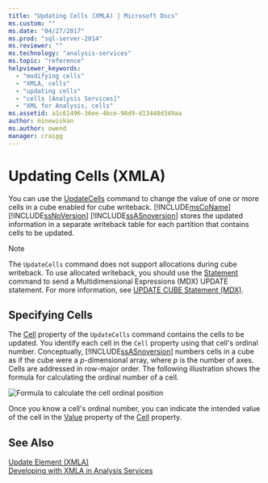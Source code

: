```yaml
---
title: "Updating Cells (XMLA) | Microsoft Docs"
ms.custom: ""
ms.date: "04/27/2017"
ms.prod: "sql-server-2014"
ms.reviewer: ""
ms.technology: "analysis-services"
ms.topic: "reference"
helpviewer_keywords: 
  - "modifying cells"
  - "XMLA, cells"
  - "updating cells"
  - "cells [Analysis Services]"
  - "XML for Analysis, cells"
ms.assetid: a1c61496-36ee-4bce-98d9-d13440d349aa
author: minewiskan
ms.author: owend
manager: craigg
---
```

# Updating Cells (XMLA)
  You can use the [UpdateCells](https://docs.microsoft.com/bi-reference/xmla/xml-elements-commands/updatecells-element-xmla) command to change the value of one or more cells in a cube enabled for cube writeback. [!INCLUDE[msCoName](../../includes/msconame-md.md)] [!INCLUDE[ssNoVersion](../../includes/ssnoversion-md.md)] [!INCLUDE[ssASnoversion](../../includes/ssasnoversion-md.md)] stores the updated information in a separate writeback table for each partition that contains cells to be updated.  
  
> [!NOTE]  
>  The `UpdateCells` command does not support allocations during cube writeback. To use allocated writeback, you should use the [Statement](https://docs.microsoft.com/bi-reference/xmla/xml-elements-commands/statement-element-xmla) command to send a Multidimensional Expressions (MDX) UPDATE statement. For more information, see [UPDATE CUBE Statement &#40;MDX&#41;](/sql/mdx/mdx-data-manipulation-update-cube).  
  
## Specifying Cells  
 The [Cell](https://docs.microsoft.com/bi-reference/xmla/xml-elements-properties/cell-element-xmla) property of the `UpdateCells` command contains the cells to be updated. You identify each cell in the `Cell` property using that cell's ordinal number. Conceptually, [!INCLUDE[ssASnoversion](../../includes/ssasnoversion-md.md)] numbers cells in a cube as if the cube were a *p*-dimensional array, where *p* is the number of axes. Cells are addressed in row-major order. The following illustration shows the formula for calculating the ordinal number of a cell.  
  
 ![Formula to calculate the cell ordinal position](https://docs.microsoft.com/analysis-services/analysis-services/dev-guide/media/cellordinalformula.gif "Formula to calculate the cell ordinal position")  
  
 Once you know a cell's ordinal number, you can indicate the intended value of the cell in the [Value](https://docs.microsoft.com/bi-reference/xmla/xml-elements-properties/value-element-xmla) property of the [Cell](https://docs.microsoft.com/bi-reference/xmla/xml-elements-properties/cell-element-xmla) property.  
  
## See Also  
 [Update Element &#40;XMLA&#41;](https://docs.microsoft.com/bi-reference/xmla/xml-elements-commands/update-element-xmla)   
 [Developing with XMLA in Analysis Services](../multidimensional-models-scripting-language-assl-xmla/developing-with-xmla-in-analysis-services.md)  
  
  
